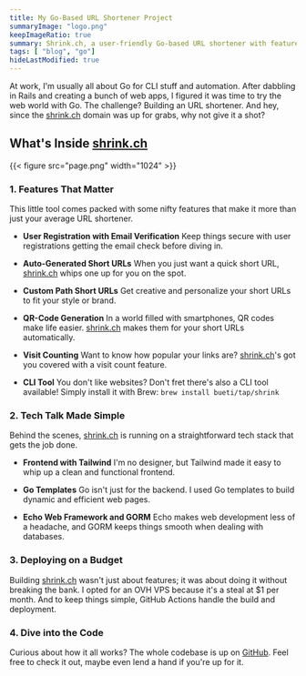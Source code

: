 ```yaml
---
title: My Go-Based URL Shortener Project
summaryImage: "logo.png"
keepImageRatio: true
summary: Shrink.ch, a user-friendly Go-based URL shortener with features auto-generated and custom short URLs, QR-code generation, and visit tracking.
tags: [ "blog", "go"]
hideLastModified: true
---
```


At work, I'm usually all about Go for CLI stuff and automation. After dabbling in Rails and creating a bunch of web apps, I figured it was time to try the web world with Go. The challenge? Building an URL shortener. And hey, since the [shrink.ch](https://shrink.ch) domain was up for grabs, why not give it a shot?

## What's Inside [shrink.ch](https://shrink.ch)

{{< figure src="page.png" width="1024" >}}

### 1. Features That Matter
This little tool comes packed with some nifty features that make it more than just your average URL shortener.

- **User Registration with Email Verification** Keep things secure with user registrations getting the email check before diving in.

- **Auto-Generated Short URLs** When you just want a quick short URL, [shrink.ch](https://shrink.ch) whips one up for you on the spot.

- **Custom Path Short URLs** Get creative and personalize your short URLs to fit your style or brand.

- **QR-Code Generation** In a world filled with smartphones, QR codes make life easier. [shrink.ch](https://shrink.ch) makes them for your short URLs automatically.

- **Visit Counting** Want to know how popular your links are? [shrink.ch](https://shrink.ch)'s got you covered with a visit count feature.

- **CLI Tool** You don't like websites? Don't fret there's also a CLI tool available! Simply install it with Brew: `brew install bueti/tap/shrink`

### 2. Tech Talk Made Simple
Behind the scenes, [shrink.ch](https://shrink.ch) is running on a straightforward tech stack that gets the job done.

- **Frontend with Tailwind** I'm no designer, but Tailwind made it easy to whip up a clean and functional frontend.

- **Go Templates** Go isn't just for the backend. I used Go templates to build dynamic and efficient web pages.

- **Echo Web Framework and GORM** Echo makes web development less of a headache, and GORM keeps things smooth when dealing with databases.

### 3. Deploying on a Budget
Building [shrink.ch](https://shrink.ch) wasn't just about features; it was about doing it without breaking the bank. I opted for an OVH VPS because it's a steal at $1 per month. And to keep things simple, GitHub Actions handle the build and deployment.

### 4. Dive into the Code
Curious about how it all works? The whole codebase is up on [GitHub](https://github.com/bueti/shrinkster). Feel free to check it out, maybe even lend a hand if you're up for it.
